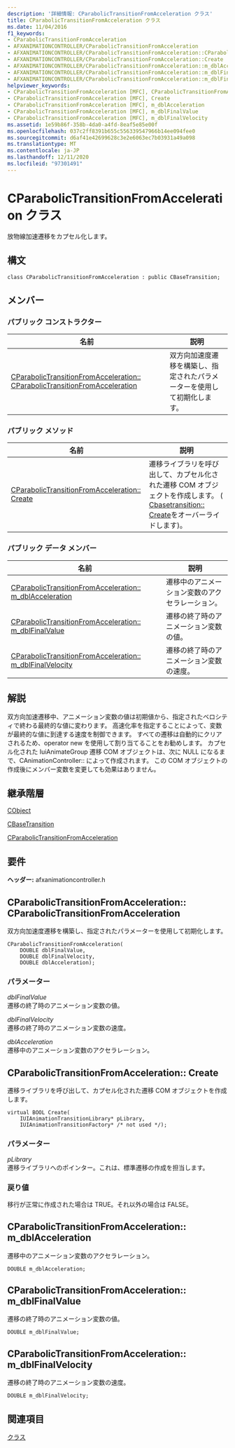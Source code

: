 ```yaml
---
description: '詳細情報: CParabolicTransitionFromAcceleration クラス'
title: CParabolicTransitionFromAcceleration クラス
ms.date: 11/04/2016
f1_keywords:
- CParabolicTransitionFromAcceleration
- AFXANIMATIONCONTROLLER/CParabolicTransitionFromAcceleration
- AFXANIMATIONCONTROLLER/CParabolicTransitionFromAcceleration::CParabolicTransitionFromAcceleration
- AFXANIMATIONCONTROLLER/CParabolicTransitionFromAcceleration::Create
- AFXANIMATIONCONTROLLER/CParabolicTransitionFromAcceleration::m_dblAcceleration
- AFXANIMATIONCONTROLLER/CParabolicTransitionFromAcceleration::m_dblFinalValue
- AFXANIMATIONCONTROLLER/CParabolicTransitionFromAcceleration::m_dblFinalVelocity
helpviewer_keywords:
- CParabolicTransitionFromAcceleration [MFC], CParabolicTransitionFromAcceleration
- CParabolicTransitionFromAcceleration [MFC], Create
- CParabolicTransitionFromAcceleration [MFC], m_dblAcceleration
- CParabolicTransitionFromAcceleration [MFC], m_dblFinalValue
- CParabolicTransitionFromAcceleration [MFC], m_dblFinalVelocity
ms.assetid: 1e59b86f-358b-4da0-a4fd-8eaf5e85e00f
ms.openlocfilehash: 037c2ff8391b655c556339547966b14ee094fee0
ms.sourcegitcommit: d6af41e42699628c3e2e6063ec7b03931a49a098
ms.translationtype: MT
ms.contentlocale: ja-JP
ms.lasthandoff: 12/11/2020
ms.locfileid: "97301491"
---
```

# <a name="cparabolictransitionfromacceleration-class"></a>CParabolicTransitionFromAcceleration クラス

放物線加速遷移をカプセル化します。

## <a name="syntax"></a>構文

```
class CParabolicTransitionFromAcceleration : public CBaseTransition;
```

## <a name="members"></a>メンバー

### <a name="public-constructors"></a>パブリック コンストラクター

|名前|説明|
|----------|-----------------|
|[CParabolicTransitionFromAcceleration:: CParabolicTransitionFromAcceleration](#cparabolictransitionfromacceleration)|双方向加速度遷移を構築し、指定されたパラメーターを使用して初期化します。|

### <a name="public-methods"></a>パブリック メソッド

|名前|説明|
|----------|-----------------|
|[CParabolicTransitionFromAcceleration:: Create](#create)|遷移ライブラリを呼び出して、カプセル化された遷移 COM オブジェクトを作成します。 ( [Cbasetransition:: Create](../../mfc/reference/cbasetransition-class.md#create)をオーバーライドします)。|

### <a name="public-data-members"></a>パブリック データ メンバー

|名前|説明|
|----------|-----------------|
|[CParabolicTransitionFromAcceleration:: m_dblAcceleration](#m_dblacceleration)|遷移中のアニメーション変数のアクセラレーション。|
|[CParabolicTransitionFromAcceleration:: m_dblFinalValue](#m_dblfinalvalue)|遷移の終了時のアニメーション変数の値。|
|[CParabolicTransitionFromAcceleration:: m_dblFinalVelocity](#m_dblfinalvelocity)|遷移の終了時のアニメーション変数の速度。|

## <a name="remarks"></a>解説

双方向加速遷移中、アニメーション変数の値は初期値から、指定されたベロシティで終わる最終的な値に変わります。 高速化率を指定することによって、変数が最終的な値に到達する速度を制御できます。 すべての遷移は自動的にクリアされるため、operator new を使用して割り当てることをお勧めします。 カプセル化された IuiAnimateGroup 遷移 COM オブジェクトは、次に NULL になるまで、CAnimationController:: によって作成されます。 この COM オブジェクトの作成後にメンバー変数を変更しても効果はありません。

## <a name="inheritance-hierarchy"></a>継承階層

[CObject](../../mfc/reference/cobject-class.md)

[CBaseTransition](../../mfc/reference/cbasetransition-class.md)

[CParabolicTransitionFromAcceleration](../../mfc/reference/cparabolictransitionfromacceleration-class.md)

## <a name="requirements"></a>要件

**ヘッダー:** afxanimationcontroller.h

## <a name="cparabolictransitionfromaccelerationcparabolictransitionfromacceleration"></a><a name="cparabolictransitionfromacceleration"></a> CParabolicTransitionFromAcceleration:: CParabolicTransitionFromAcceleration

双方向加速度遷移を構築し、指定されたパラメーターを使用して初期化します。

```
CParabolicTransitionFromAcceleration(
    DOUBLE dblFinalValue,
    DOUBLE dblFinalVelocity,
    DOUBLE dblAcceleration);
```

### <a name="parameters"></a>パラメーター

*dblFinalValue*<br/>
遷移の終了時のアニメーション変数の値。

*dblFinalVelocity*<br/>
遷移の終了時のアニメーション変数の速度。

*dblAcceleration*<br/>
遷移中のアニメーション変数のアクセラレーション。

## <a name="cparabolictransitionfromaccelerationcreate"></a><a name="create"></a> CParabolicTransitionFromAcceleration:: Create

遷移ライブラリを呼び出して、カプセル化された遷移 COM オブジェクトを作成します。

```
virtual BOOL Create(
    IUIAnimationTransitionLibrary* pLibrary,
    IUIAnimationTransitionFactory* /* not used */);
```

### <a name="parameters"></a>パラメーター

*pLibrary*<br/>
遷移ライブラリへのポインター。これは、標準遷移の作成を担当します。

### <a name="return-value"></a>戻り値

移行が正常に作成された場合は TRUE。それ以外の場合は FALSE。

## <a name="cparabolictransitionfromaccelerationm_dblacceleration"></a><a name="m_dblacceleration"></a> CParabolicTransitionFromAcceleration:: m_dblAcceleration

遷移中のアニメーション変数のアクセラレーション。

```
DOUBLE m_dblAcceleration;
```

## <a name="cparabolictransitionfromaccelerationm_dblfinalvalue"></a><a name="m_dblfinalvalue"></a> CParabolicTransitionFromAcceleration:: m_dblFinalValue

遷移の終了時のアニメーション変数の値。

```
DOUBLE m_dblFinalValue;
```

## <a name="cparabolictransitionfromaccelerationm_dblfinalvelocity"></a><a name="m_dblfinalvelocity"></a> CParabolicTransitionFromAcceleration:: m_dblFinalVelocity

遷移の終了時のアニメーション変数の速度。

```
DOUBLE m_dblFinalVelocity;
```

## <a name="see-also"></a>関連項目

[クラス](../../mfc/reference/mfc-classes.md)
